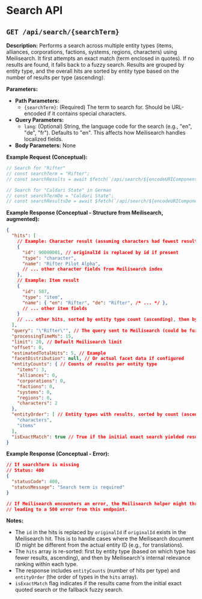 # Search API

## `GET /api/search/{searchTerm}`

**Description:** Performs a search across multiple entity types (items, alliances, corporations, factions, systems, regions, characters) using Meilisearch. It first attempts an exact match (term enclosed in quotes). If no results are found, it falls back to a fuzzy search. Results are grouped by entity type, and the overall hits are sorted by entity type based on the number of results per type (ascending).

**Parameters:**
*   **Path Parameters:**
    *   `{searchTerm}`: (Required) The term to search for. Should be URL-encoded if it contains special characters.
*   **Query Parameters:**
    *   `lang`: (Optional) String, the language code for the search (e.g., "en", "de", "fr"). Defaults to "en". This affects how Meilisearch handles localized fields.
*   **Body Parameters:** None

**Example Request (Conceptual):**
```typescript
// Search for "Rifter"
// const searchTerm = "Rifter";
// const searchResults = await $fetch(`/api/search/${encodeURIComponent(searchTerm)}`);

// Search for "Caldari State" in German
// const searchTermDe = "Caldari State";
// const searchResultsDe = await $fetch(`/api/search/${encodeURIComponent(searchTermDe)}?lang=de`);
```

**Example Response (Conceptual - Structure from Meilisearch, augmented):**
```json
{
  "hits": [
    // Example: Character result (assuming characters had fewest results for this term)
    {
      "id": 90000001, // originalId is replaced by id if present
      "type": "character",
      "name": "Rifter Pilot Alpha",
      // ... other character fields from Meilisearch index
    },
    // Example: Item result
    {
      "id": 587,
      "type": "item",
      "name": { "en": "Rifter", "de": "Rifter", /* ... */ },
      // ... other item fields
    }
    // ... other hits, sorted by entity type count (ascending), then by Meilisearch relevance within type
  ],
  "query": "\"Rifter\"", // The query sent to Meilisearch (could be fuzzy if exact match failed)
  "processingTimeMs": 15,
  "limit": 20, // Default Meilisearch limit
  "offset": 0,
  "estimatedTotalHits": 5, // Example
  "facetDistribution": null, // Or actual facet data if configured
  "entityCounts": { // Counts of results per entity type
    "items": 3,
    "alliances": 0,
    "corporations": 0,
    "factions": 0,
    "systems": 0,
    "regions": 0,
    "characters": 2
  },
  "entityOrder": [ // Entity types with results, sorted by count (ascending)
    "characters",
    "items"
  ],
  "isExactMatch": true // True if the initial exact search yielded results, false if it fell back to fuzzy
}
```

**Example Response (Conceptual - Error):**
```json
// If searchTerm is missing
// Status: 400
{
  "statusCode": 400,
  "statusMessage": "Search term is required"
}

// If Meilisearch encounters an error, the Meilisearch helper might throw,
// leading to a 500 error from this endpoint.
```

**Notes:**
*   The `id` in the hits is replaced by `originalId` if `originalId` exists in the Meilisearch hit. This is to handle cases where the Meilisearch document ID might be different from the actual entity ID (e.g., for translations).
*   The `hits` array is re-sorted: first by entity type (based on which type has fewer results, ascending), and then by Meilisearch's internal relevance ranking within each type.
*   The response includes `entityCounts` (number of hits per type) and `entityOrder` (the order of types in the `hits` array).
*   `isExactMatch` flag indicates if the results came from the initial exact quoted search or the fallback fuzzy search.

